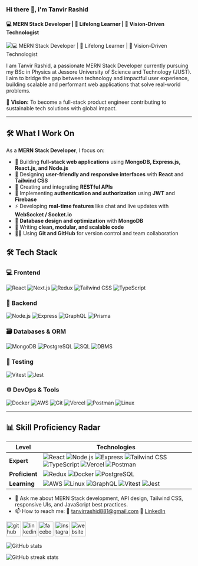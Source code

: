 ### Hi there 👋, i'm Tanvir Rashid
#### 💻 MERN Stack Developer | 🚀 Lifelong Learner | 🎯 Vision-Driven Technologist
![💻 MERN Stack Developer | 🚀 Lifelong Learner | 🎯 Vision-Driven Technologist](https://i.ibb.co.com/DHnjF7ht/Screenshot-from-2025-05-02-00-55-27.png)

I am Tanvir Rashid, a passionate MERN Stack Developer currently pursuing my BSc in Physics at Jessore University of Science and Technology (JUST). I aim to bridge the gap between technology and impactful user experience, building scalable and performant web applications that solve real-world problems. 

🧠 **Vision:** To become a full-stack product engineer contributing to sustainable tech solutions with global impact.

---

## 🛠️ What I Work On

As a **MERN Stack Developer**, I focus on:

- 🧩 Building **full-stack web applications** using **MongoDB, Express.js, React.js, and Node.js**
- 🎨 Designing **user-friendly and responsive interfaces** with **React** and **Tailwind CSS**
- 🔗 Creating and integrating **RESTful APIs**
- 🔐 Implementing **authentication and authorization** using **JWT** and **Firebase**
- ⚡ Developing **real-time features** like chat and live updates with **WebSocket / Socket.io**
- 🧠 **Database design and optimization** with **MongoDB**
- 🧼 Writing **clean, modular, and scalable code**
- 🧑‍💻 Using **Git and GitHub** for version control and team collaboration




## 🛠️ Tech Stack

### 💻 Frontend
![React](https://img.shields.io/badge/-React-61DAFB?logo=react&logoColor=white&style=flat-square)
![Next.js](https://img.shields.io/badge/-Next.js-000000?logo=next.js&logoColor=white&style=flat-square)
![Redux](https://img.shields.io/badge/-Redux-764ABC?logo=redux&logoColor=white&style=flat-square)
![Tailwind CSS](https://img.shields.io/badge/-TailwindCSS-38B2AC?logo=tailwind-css&logoColor=white&style=flat-square)
![TypeScript](https://img.shields.io/badge/-TypeScript-3178C6?logo=typescript&logoColor=white&style=flat-square)

### 🧰 Backend
![Node.js](https://img.shields.io/badge/-Node.js-339933?logo=node.js&logoColor=white&style=flat-square)
![Express](https://img.shields.io/badge/-Express-000000?logo=express&logoColor=white&style=flat-square)
![GraphQL](https://img.shields.io/badge/-GraphQL-E10098?logo=graphql&logoColor=white&style=flat-square)
![Prisma](https://img.shields.io/badge/-Prisma-2D3748?logo=prisma&logoColor=white&style=flat-square)

### 🗃️ Databases & ORM
![MongoDB](https://img.shields.io/badge/-MongoDB-47A248?logo=mongodb&logoColor=white&style=flat-square)
![PostgreSQL](https://img.shields.io/badge/-PostgreSQL-4169E1?logo=postgresql&logoColor=white&style=flat-square)
![SQL](https://img.shields.io/badge/-SQL-4479A1?logo=sqlite&logoColor=white&style=flat-square)
![DBMS](https://img.shields.io/badge/-DBMS-000000?style=flat-square)

### 🧪 Testing
![Vitest](https://img.shields.io/badge/-Vitest-6E9F18?logo=vitest&logoColor=white&style=flat-square)
![Jest](https://img.shields.io/badge/-Jest-C21325?logo=jest&logoColor=white&style=flat-square)

### ⚙️ DevOps & Tools
![Docker](https://img.shields.io/badge/-Docker-2496ED?logo=docker&logoColor=white&style=flat-square)
![AWS](https://img.shields.io/badge/-AWS-232F3E?logo=amazon-aws&logoColor=white&style=flat-square)
![Git](https://img.shields.io/badge/-Git-F05032?logo=git&logoColor=white&style=flat-square)
![Vercel](https://img.shields.io/badge/-Vercel-000000?logo=vercel&logoColor=white&style=flat-square)
![Postman](https://img.shields.io/badge/-Postman-FF6C37?logo=postman&logoColor=white&style=flat-square)
![Linux](https://img.shields.io/badge/-Linux-FCC624?logo=linux&logoColor=black&style=flat-square)

---

## 📊 Skill Proficiency Radar

| Level       | Technologies |
|-------------|--------------|
| **Expert**     | ![React](https://img.shields.io/badge/-React-61DAFB?logo=react&logoColor=white&style=flat-square) ![Node.js](https://img.shields.io/badge/-Node.js-339933?logo=node.js&logoColor=white&style=flat-square) ![Express](https://img.shields.io/badge/-Express-000000?logo=express&logoColor=white&style=flat-square) ![Tailwind CSS](https://img.shields.io/badge/-TailwindCSS-38B2AC?logo=tailwind-css&logoColor=white&style=flat-square) ![TypeScript](https://img.shields.io/badge/-TypeScript-3178C6?logo=typescript&logoColor=white&style=flat-square) ![Vercel](https://img.shields.io/badge/-Vercel-000000?logo=vercel&logoColor=white&style=flat-square) ![Postman](https://img.shields.io/badge/-Postman-FF6C37?logo=postman&logoColor=white&style=flat-square) |
| **Proficient** | ![Redux](https://img.shields.io/badge/-Redux-764ABC?logo=redux&logoColor=white&style=flat-square) ![Docker](https://img.shields.io/badge/-Docker-2496ED?logo=docker&logoColor=white&style=flat-square) ![PostgreSQL](https://img.shields.io/badge/-PostgreSQL-4169E1?logo=postgresql&logoColor=white&style=flat-square) |
| **Learning**   | ![AWS](https://img.shields.io/badge/-AWS-232F3E?logo=amazon-aws&logoColor=white&style=flat-square) ![Linux](https://img.shields.io/badge/-Linux-FCC624?logo=linux&logoColor=black&style=flat-square) ![GraphQL](https://img.shields.io/badge/-GraphQL-E10098?logo=graphql&logoColor=white&style=flat-square) ![Vitest](https://img.shields.io/badge/-Vitest-6E9F18?logo=vitest&logoColor=white&style=flat-square) ![Jest](https://img.shields.io/badge/-Jest-C21325?logo=jest&logoColor=white&style=flat-square) |



- 💬 Ask me about MERN Stack development, API design, Tailwind CSS, responsive UIs, and JavaScript best practices. 
- 📫 How to reach me:   📧 [tanvirrashid881@gmail.com](mailto:tanvirrashid881@gmail.com)     💼 [LinkedIn](https://www.linkedin.com/in/tanvirrashid881) 


[<img src='https://cdn.jsdelivr.net/npm/simple-icons@3.0.1/icons/github.svg' alt='github' height='40'>](https://github.com/MohammadTanvir881)  [<img src='https://cdn.jsdelivr.net/npm/simple-icons@3.0.1/icons/linkedin.svg' alt='linkedin' height='40'>](https://www.linkedin.com/in/tanvirrashid881/)  [<img src='https://cdn.jsdelivr.net/npm/simple-icons@3.0.1/icons/facebook.svg' alt='facebook' height='40'>](https://www.facebook.com/mohammad.tanvir.114)  [<img src='https://cdn.jsdelivr.net/npm/simple-icons@3.0.1/icons/instagram.svg' alt='instagram' height='40'>](https://www.instagram.com/mohammadtanvirfardin/)  [<img src='https://cdn.jsdelivr.net/npm/simple-icons@3.0.1/icons/icloud.svg' alt='website' height='40'>](https://new-portfolio-sage-three.vercel.app/)  

![GitHub stats](https://github-readme-stats.vercel.app/api?username=MohammadTanvir881&show_icons=true)  

![GitHub streak stats](https://streak-stats.demolab.com/?user=MohammadTanvir881)  

